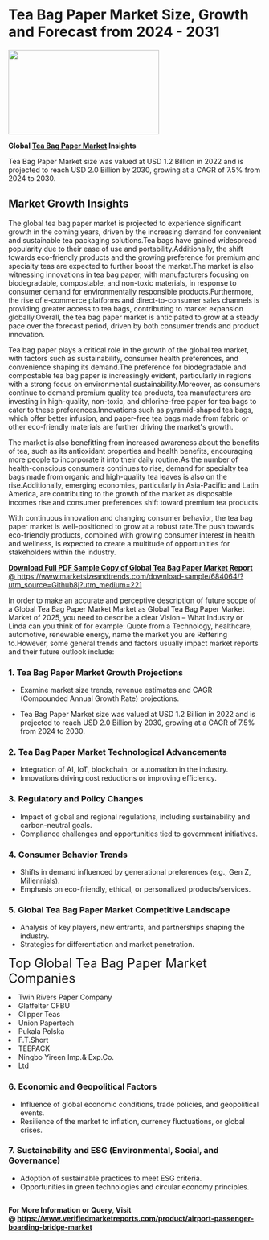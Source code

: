 <H1>Tea Bag Paper Market Size, Growth and Forecast from 2024 - 2031</H1><img class="aligncenter size-medium wp-image-584254" src="https://thirdeyenews.in/wp-content/uploads/2024/09/Global-Market-Research-300x168.jpeg" alt="" width="300" height="168" /><p><strong>Global&nbsp;<a href="https://www.marketsizeandtrends.com/download-sample/684064/?utm_source=Github8j?utm_medium=221">Tea Bag Paper Market</a> Insights</strong></p><p>Tea Bag Paper Market size was valued at USD 1.2 Billion in 2022 and is projected to reach USD 2.0 Billion by 2030, growing at a CAGR of 7.5% from 2024 to 2030.</p><p><h2>Market Growth Insights</h2> <p>The global tea bag paper market is projected to experience significant growth in the coming years, driven by the increasing demand for convenient and sustainable tea packaging solutions.Tea bags have gained widespread popularity due to their ease of use and portability.Additionally, the shift towards eco-friendly products and the growing preference for premium and specialty teas are expected to further boost the market.The market is also witnessing innovations in tea bag paper, with manufacturers focusing on biodegradable, compostable, and non-toxic materials, in response to consumer demand for environmentally responsible products.Furthermore, the rise of e-commerce platforms and direct-to-consumer sales channels is providing greater access to tea bags, contributing to market expansion globally.Overall, the tea bag paper market is anticipated to grow at a steady pace over the forecast period, driven by both consumer trends and product innovation.</p> <p><a href="your-link-to-sample-download"></a></p> <p>Tea bag paper plays a critical role in the growth of the global tea market, with factors such as sustainability, consumer health preferences, and convenience shaping its demand.The preference for biodegradable and compostable tea bag paper is increasingly evident, particularly in regions with a strong focus on environmental sustainability.Moreover, as consumers continue to demand premium quality tea products, tea manufacturers are investing in high-quality, non-toxic, and chlorine-free paper for tea bags to cater to these preferences.Innovations such as pyramid-shaped tea bags, which offer better infusion, and paper-free tea bags made from fabric or other eco-friendly materials are further driving the market's growth.</p> <p>The market is also benefitting from increased awareness about the benefits of tea, such as its antioxidant properties and health benefits, encouraging more people to incorporate it into their daily routine.As the number of health-conscious consumers continues to rise, demand for specialty tea bags made from organic and high-quality tea leaves is also on the rise.Additionally, emerging economies, particularly in Asia-Pacific and Latin America, are contributing to the growth of the market as disposable incomes rise and consumer preferences shift toward premium tea products.</p> <p>With continuous innovation and changing consumer behavior, the tea bag paper market is well-positioned to grow at a robust rate.The push towards eco-friendly products, combined with growing consumer interest in health and wellness, is expected to create a multitude of opportunities for stakeholders within the industry.</p> <p><a href="your-link-to-get-more-info"></p><p><span class=""><strong>Download Full PDF Sample Copy of Global Tea Bag Paper Market Report</strong> @ <a href="https://www.marketsizeandtrends.com/download-sample/684064/?utm_source=Github8j?utm_medium=221" target="_blank">https://www.marketsizeandtrends.com/download-sample/684064/?utm_source=Github8j?utm_medium=221</a></span></p><p>In order to make an accurate and perceptive description of future scope of a Global&nbsp;Tea Bag Paper Market Market as Global&nbsp;Tea Bag Paper Market Market of 2025, you need to describe a clear Vision &ndash; What Industry or Linda can you think of for example: Quote from a Technology, healthcare, automotive, renewable energy, name the market you are Reffering to.However, some general trends and factors usually impact market reports and their future outlook include:</p><h3>1.&nbsp;<strong>Tea Bag Paper Market Growth Projections</strong></h3><ul><li>Examine market size trends, revenue estimates and CAGR (Compounded Annual Growth Rate) projections.</li><li><p>Tea Bag Paper Market size was valued at USD 1.2 Billion in 2022 and is projected to reach USD 2.0 Billion by 2030, growing at a CAGR of 7.5% from 2024 to 2030.</p></li></ul><h3>2.&nbsp;<strong>Tea Bag Paper Market Technological Advancements</strong></h3><ul><li>Integration of AI, IoT, blockchain, or automation in the industry.</li><li>Innovations driving cost reductions or improving efficiency.</li></ul><h3>3.&nbsp;<strong>Regulatory and Policy Changes</strong></h3><ul><li>Impact of global and regional regulations, including sustainability and carbon-neutral goals.</li><li>Compliance challenges and opportunities tied to government initiatives.</li></ul><h3>4.&nbsp;<strong>Consumer Behavior Trends</strong></h3><ul><li>Shifts in demand influenced by generational preferences (e.g., Gen Z, Millennials).</li><li>Emphasis on eco-friendly, ethical, or personalized products/services.</li></ul><h3>5.&nbsp;<strong>Global Tea Bag Paper Market Competitive Landscape</strong></h3><ul><li>Analysis of key players, new entrants, and partnerships shaping the industry.</li><li>Strategies for differentiation and market penetration.</li></ul><p data-pm-slice="1 1 []"><span style="color: inherit; font-family: inherit; font-size: 25px;">Top Global Tea Bag Paper Market Companies</span></p><div class="" data-test-id=""><p><li>Twin Rivers Paper Company</li><li> Glatfelter CFBU</li><li> Clipper Teas</li><li> Union Papertech</li><li> Pukala Polska</li><li> F.T.Short</li><li> TEEPACK</li><li> Ningbo Yireen Imp.& Exp.Co.</li><li> Ltd</li></p></div><h3>6.&nbsp;<strong>Economic and Geopolitical Factors</strong></h3><ul><li>Influence of global economic conditions, trade policies, and geopolitical events.</li><li>Resilience of the market to inflation, currency fluctuations, or global crises.</li></ul><h3>7.&nbsp;<strong>Sustainability and ESG (Environmental, Social, and Governance)</strong></h3><ul><li>Adoption of sustainable practices to meet ESG criteria.</li><li>Opportunities in green technologies and circular economy principles.</li></ul><h2><strong style="font-size: 14px;">For More Information or Query, Visit @&nbsp;</strong><a style="background-color: #ffffff; font-size: 14px;" href="https://www.marketsizeandtrends.com/report/tea-bag-paper-market/" target="_blank">https://www.verifiedmarketreports.com/product/airport-passenger-boarding-bridge-market</a></h2>